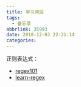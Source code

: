 ```yaml
---
title: 学习网站
tags:
  - 备忘录
abbrlink: 35993
date: 2018-12-03 22:21:14
categories:
---
```


正则表达式：

- [regex101](https://regex101.com/)
- [learn-regex](https://github.com/ziishaned/learn-regex)
